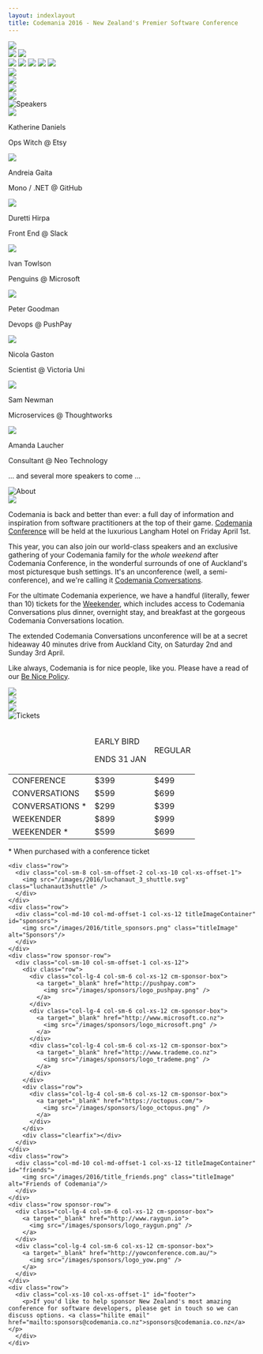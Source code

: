 ```yaml
---
layout: indexlayout
title: Codemania 2016 - New Zealand's Premier Software Conference
---
```

<div class="parallax" id="parallax-box">
  <div class="parallax__layer parallax__layer--back">
    <div class="stars"></div>
    <img src="/images/2016/alien_1.svg" class="alien1 space-object" />
  </div>
  <div class="parallax__layer parallax__layer--deep">
    <div class="stars-deep"></div>
    <img src="/images/2016/asteroid.svg" class="asteroid2 space-object" />
    <img src="/images/2016/swirl_1.svg" class="swirl1 space-object" />
  </div>
  <div class="parallax__layer parallax__layer--objects">
    <img src="/images/2016/asteroid.svg" class="asteroid1 space-object" />
    <img src="/images/2016/swirl_2.svg" class="swirl2 space-object" />
    <img src="/images/2016/planet_1.svg" class="planet1 space-object" />
    <img src="/images/2016/shuttle_3.svg" class="shuttle3 space-object" />
    <img src="/images/2016/skull.svg" class="skull" />
  </div>
  <div class="parallax__layer parallax__layer--base">
    <div id="top"></div>
    <div class="row">
      <div class="col-sm-1 hidden-xs">
        <!-- 1/12 width column on medium and small screens, hidden on x-small -->
        <img src="/images/2016/luchanaut_1.svg" class="luchanaut" />
      </div>
      <!-- 8/12 width column on medium and small screens, 9/12 width on x-small -->
      <div class="col-sm-8 col-sm-offset-0 col-xs-10 col-xs-offset-1" itemprop="name" name="Codemania 2016">
        <img src="/images/2016/masthead.svg" class="masthead" id="masthead" />
      </div>
      <div class="col-sm-2 col-sm-offset-0 col-xs-6 col-xs-offset-3">
        <a target="_blank" href="https://codemania-2016.lilregie.com/"><img src="/images/2016/buy-tickets.svg" class="buytickets" /></a>
      </div>
      <div class="col-sm-1 hidden-xs">
        <img src="/images/2016/luchanaut_2.svg" class="luchanaut2" />
      </div>
    </div>
    <div class="row">
      <div class="col-sm-10 col-sm-offset-1 col-xs-12 titleImageContainer" id="speakers">
        <img src="/images/2016/title_speakers.png" class="titleImage" alt="Speakers"/>
      </div>
    </div>
    <div class="row speaker-row oswald-bold">
      <div class="col-sm-2 hidden-xs"></div>
      <div class="col-sm-2 col-xs-6 speaker-box speaker-link" id="beerops">
        <div class="speaker-image-container two">
          <img src="/images/speakers/2016/katherine_daniels.png" class="speaker1"/>
        </div>
        <p>Katherine Daniels</p>
        <p class="byline">Ops Witch @ <span class="hilite">Etsy</span></p>
      </div>
      <div class="col-sm-2 col-xs-6 speaker-box speaker-link" id="sh4na">
        <div class="speaker-image-container two">
          <img src="/images/speakers/2016/andreia_gaita.png" class="speaker2" />
        </div>
        <p>Andreia Gaita</p>
        <p class="byline">Mono / .NET @ <span class="hilite">GitHub</span></p>
      </div>
      <div class="col-sm-2 col-xs-6 speaker-box speaker-link" id="duretti">
        <div class="speaker-image-container one">
          <img src="/images/speakers/2016/duretti_hirpa.png" class="speaker3"/>
        </div>
        <p>Duretti Hirpa</p>
        <p class="byline">Front End @ <span class="hilite">Slack</span></p>
      </div>
      <div class="col-sm-2 col-xs-6 speaker-box speaker-link" id="ppog_penguin">
        <div class="speaker-image-container two">
          <img src="/images/speakers/2016/ivan_towlson.png" class="speaker4"/>
        </div>
        <p>Ivan Towlson</p>
        <p class="byline">Penguins @ <span class="hilite">Microsoft</span></p>
      </div>
      <div class="col-sm-2 hidden-xs"></div>
    </div>
    <div class="row speaker-row oswald-bold">
      <div class="col-sm-2 hidden-xs"></div>
      <div class="col-sm-2 col-xs-6 speaker-box speaker-link" id="petegoo">
        <div class="speaker-image-container one">
          <img src="/images/speakers/2016/peter_goodman.png" class="speaker2" />
        </div>
        <p>Peter Goodman</p>
        <p class="byline">Devops @ <span class="hilite">PushPay</span></p>
      </div>
      <div class="col-sm-2 col-xs-6 speaker-box speaker-link" id="nicgaston">
        <div class="speaker-image-container two">
          <img src="/images/speakers/2016/nicola_gaston.png" class="speaker4" />
        </div>
        <p>Nicola Gaston</p>
        <p class="byline">Scientist @ <span class="hilite">Victoria Uni</span></p>
      </div>
      <div class="col-sm-2 col-xs-6 speaker-box speaker-link" id="samnewman">
        <div class="speaker-image-container three">
          <img src="/images/speakers/2016/sam_newman.png" class="speaker3"/>
        </div>
        <p>Sam Newman</p>
        <p class="byline">Microservices @ <span class="hilite">Thoughtworks</span></p>
      </div>
      <div class="col-sm-2 col-xs-6 speaker-box speaker-link" id="pandamonial">
        <div class="speaker-image-container three">
          <img src="/images/speakers/2016/amanda_laucher.png" class="speaker1" />
        </div>
        <p>Amanda Laucher</p>
        <p class="byline">Consultant @ <span class="hilite">Neo Technology</span></p>
      </div>
      <div class="col-sm-2 hidden-xs"></div>
    </div>
    <div class="row">
      <div class="col-sm-2 hidden-xs"></div>
      <div class="col-sm-8 col-xs-12 center">
      <p>... and several more speakers to come ...</p>
      </div>
      <div class="col-sm-2 hidden-xs"></div>
    </div>
    <div class="row">
      <div class="col-sm-10 col-sm-offset-1 col-xs-12 titleImageContainer" id="about">
        <img src="/images/2016/title_about.png" class="titleImage" alt="About"/>
      </div>
    </div>
    <div class="row">
      <div class="col-sm-3 col-xs-1">
        <img src="/images/2016/alien_2.svg" class="hidden-xs" />
      </div>
      <div class="col-sm-6 col-xs-10 paragraph">
        <p>Codemania is back and better than ever: a full day of information and inspiration from software practitioners at the top of their game. <a href="/agenda.html" class="hilite">Codemania Conference</a> will be held at the luxurious <span itemprop="location" itemscope itemtype="http://schema.org/PostalAddress">Langham Hotel</span> on Friday April 1st.</p>
        <p>This year, you can also join our world-class speakers and an exclusive gathering of your Codemania family for the <em>whole weekend</em> after Codemania Conference, in the wonderful surrounds of one of Auckland's most picturesque bush settings. It's an unconference (well, a semi-conference), and we're calling it <a href="/agenda.html#codemania-conversations" class="hilite">Codemania Conversations</a>.</p>
        <p>For the ultimate Codemania experience, we have a handful (literally, fewer than 10) tickets for the <a href="/agenda.html#codemania-conversations" class="hilite">Weekender</a>, which includes access to Codemania Conversations plus dinner, overnight stay, and breakfast at the gorgeous Codemania Conversations location.</p>
        <p>The extended Codemania Conversations unconference will be at a secret hideaway 40 minutes drive from Auckland City, on Saturday 2nd and Sunday 3rd April.</p>
        <p>Like always, Codemania is for nice people, like you. Please have a read of our <a class="hilite" href="/be-nice.html">Be Nice Policy</a>.</p>
      </div>
      <div class="col-sm-3 col-xs-1">
        <img src="/images/2016/luchanaut_3.svg" class="luchanaut3 hidden-xs" />
      </div>
    </div>
    <div class="row">
      <div class="col-sm-4 col-sm-offset-1 col-xs-6 col-xs-offset-3">
        <img src="/images/2016/shuttle_4.svg" class="shuttle4" />
      </div>
      <div class="col-sm-4 col-sm-offset-2 hidden-xs">
        <img src="/images/2016/alien_3.svg" class="alien3" />
      </div>
    </div>
    <div class="row">
      <div class="col-sm-10 col-sm-offset-1 col-xs-12 titleImageContainer" id="tickets">
        <img src="/images/2016/title_tickets.png" class="titleImage" alt="Tickets"/>
      </div>
    </div>
    <div class="row">
      <!-- 8/12 wide on most, 10/12 wide on mobile -->
      <div class="col-sm-8 col-sm-offset-2 col-xs-12 tickets-box">
        <table>
          <thead>
            <tr>
              <td></td>
              <td>
                <p class="oswald-bold">EARLY BIRD</p>
                <p class="oswald-light">ENDS 31 JAN</p>
              </td>
              <td>
                <p class="oswald-bold">REGULAR</p>
                <p class="oswald-light"></p>
              </td>
            </tr>
          </thead>
          <tbody>
            <tr class="ticket-row-odd">
              <td>CONFERENCE</td>
              <td class="oswald-light">$399</td>
              <td class="oswald-light">$499</td>
            </tr>
            <tr class="ticket-row-even">
              <td>CONVERSATIONS</td>
              <td class="oswald-light">$599</td>
              <td class="oswald-light">$699</td>
            </tr>
            <tr class="ticket-row-odd">
              <td>CONVERSATIONS *</td>
              <td class="oswald-light">$299</td>
              <td class="oswald-light">$399</td>
            </tr>
            <tr class="ticket-row-even">
              <td>WEEKENDER</td>
              <td class="oswald-light">$899</td>
              <td class="oswald-light">$999</td>
            </tr>
            <tr class="ticket-row-odd">
              <td>WEEKENDER *</td>
              <td class="oswald-light">$599</td>
              <td class="oswald-light">$699</td>
            </tr>
          </tbody>
        </table>
        <p>* When purchased with a conference ticket</p>
      </div>
    </div>

    <div class="row">
      <div class="col-sm-8 col-sm-offset-2 col-xs-10 col-xs-offset-1">
        <img src="/images/2016/luchanaut_3_shuttle.svg" class="luchanaut3shuttle" />
      </div>
    </div>
    <div class="row">
      <div class="col-md-10 col-md-offset-1 col-xs-12 titleImageContainer" id="sponsors">
        <img src="/images/2016/title_sponsors.png" class="titleImage" alt="Sponsors"/>
      </div>
    </div>
    <div class="row sponsor-row">
      <div class="col-sm-10 col-sm-offset-1 col-xs-12">
        <div class="row">
          <div class="col-lg-4 col-sm-6 col-xs-12 cm-sponsor-box">
            <a target="_blank" href="http://pushpay.com">
              <img src="/images/sponsors/logo_pushpay.png" />
            </a>
          </div>
          <div class="col-lg-4 col-sm-6 col-xs-12 cm-sponsor-box">
            <a target="_blank" href="http://www.microsoft.co.nz">
              <img src="/images/sponsors/logo_microsoft.png" />
            </a>
          </div>
          <div class="col-lg-4 col-sm-6 col-xs-12 cm-sponsor-box">
            <a target="_blank" href="http://www.trademe.co.nz">
              <img src="/images/sponsors/logo_trademe.png" />
            </a>
          </div>
        </div>
        <div class="row">
          <div class="col-lg-4 col-sm-6 col-xs-12 cm-sponsor-box">
            <a target="_blank" href="https://octopus.com/">
              <img src="/images/sponsors/logo_octopus.png" />
            </a>
          </div>
        </div>
        <div class="clearfix"></div>
      </div>
    </div>
    <div class="row">
      <div class="col-md-10 col-md-offset-1 col-xs-12 titleImageContainer" id="friends">
        <img src="/images/2016/title_friends.png" class="titleImage" alt="Friends of Codemania"/>
      </div>
    </div>
    <div class="row sponsor-row">
      <div class="col-lg-4 col-sm-6 col-xs-12 cm-sponsor-box">
        <a target="_blank" href="http://www.raygun.io">
          <img src="/images/sponsors/logo_raygun.png" />
        </a>
      </div>
      <div class="col-lg-4 col-sm-6 col-xs-12 cm-sponsor-box">
        <a target="_blank" href="http://yowconference.com.au/">
          <img src="/images/sponsors/logo_yow.png" />
        </a>
      </div>
    </div>
    <div class="row">
      <div class="col-xs-10 col-xs-offset-1" id="footer">
        <p>If you'd like to help sponsor New Zealand's most amazing conference for software developers, please get in touch so we can discuss options. <a class="hilite email" href="mailto:sponsors@codemania.co.nz">sponsors@codemania.co.nz</a></p>
      </div>
    </div>
  </div>
</div>
